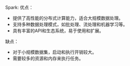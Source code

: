 
Spark:
优点：
- 提供了高性能的分布式计算能力，适合大规模数据处理。
- 支持多种数据处理模式，如批处理、流处理和机器学习等。
- 具有丰富的API和生态系统，易于使用和扩展。

缺点：
- 对于小规模数据集，启动和执行开销较大。
- 需要较多的资源和内存来执行任务。
